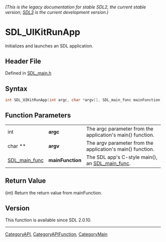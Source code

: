 ###### (This is the legacy documentation for stable SDL2, the current stable version; [SDL3](https://wiki.libsdl.org/SDL3/) is the current development version.)
# SDL_UIKitRunApp

Initializes and launches an SDL application.

## Header File

Defined in [SDL_main.h](https://github.com/libsdl-org/SDL/blob/SDL2/include/SDL_main.h)

## Syntax

```c
int SDL_UIKitRunApp(int argc, char *argv[], SDL_main_func mainFunction);
```

## Function Parameters

|                                |                  |                                                                  |
| ------------------------------ | ---------------- | ---------------------------------------------------------------- |
| int                            | **argc**         | The argc parameter from the application's main() function.       |
| char **                        | **argv**         | The argv parameter from the application's main() function.       |
| [SDL_main_func](SDL_main_func) | **mainFunction** | The SDL app's C-style main(), an [SDL_main_func](SDL_main_func). |

## Return Value

(int) Return the return value from mainFunction.

## Version

This function is available since SDL 2.0.10.

----
[CategoryAPI](CategoryAPI), [CategoryAPIFunction](CategoryAPIFunction), [CategoryMain](CategoryMain)

